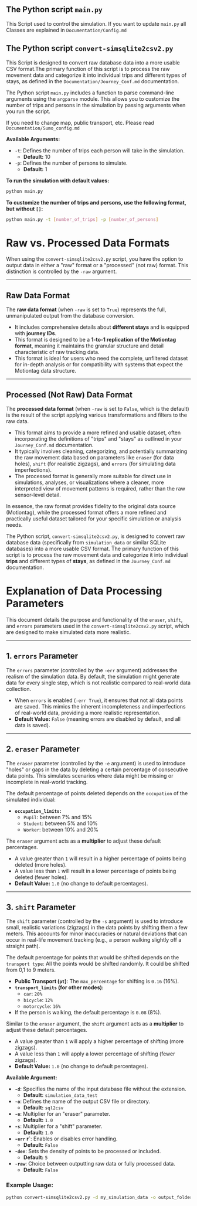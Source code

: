 ## The Python script `main.py` 
This Script used to control the simulation. If you want to update `main.py` all Classes are explained in `Documentation/Config.md`
## The Python script `convert-simsqlite2csv2.py`
This Script is designed to convert raw database data into a more usable CSV format.The primary function of this script is to process the raw movement data and categorize it into individual trips and different types of stays, as defined in the `Documentation/Journey_Conf.md` documentation. 

The Python script `main.py` includes a function to parse command-line arguments using the `argparse` module. This allows you to customize the number of trips and persons in the simulation by passing arguments when you run the script.

If you need to change map, public transport, etc. Please read `Documentation/Sumo_config.md`

**Available Arguments:**

* `-t`: Defines the number of trips each person will take in the simulation.
    * **Default:** 10
* `-p`: Defines the number of persons to simulate.
    * **Default:** 1

**To run the simulation with default values:**

```bash
python main.py
```

**To customize the number of trips and persons, use the following format, but without `[]`:**

```bash
python main.py -t [number_of_trips] -p [number_of_persons]
```
# Raw vs. Processed Data Formats

When using the `convert-simsqlite2csv2.py` script, you have the option to output data in either a "raw" format or a "processed" (not raw) format. This distinction is controlled by the `-raw` argument.

---

## Raw Data Format

The **raw data format** (when `-raw` is set to `True`) represents the full, unmanipulated output from the database conversion.

* It includes comprehensive details about **different stays** and is equipped with **journey IDs**.
* This format is designed to be a **1-to-1 replication of the Motiontag format**, meaning it maintains the granular structure and detail characteristic of raw tracking data.
* This format is ideal for users who need the complete, unfiltered dataset for in-depth analysis or for compatibility with systems that expect the Motiontag data structure.

---

## Processed (Not Raw) Data Format

The **processed data format** (when `-raw` is set to `False`, which is the default) is the result of the script applying various transformations and filters to the raw data.

* This format aims to provide a more refined and usable dataset, often incorporating the definitions of "trips" and "stays" as outlined in your `Journey_Conf.md` documentation.
* It typically involves cleaning, categorizing, and potentially summarizing the raw movement data based on parameters like `eraser` (for data holes), `shift` (for realistic zigzags), and `errors` (for simulating data imperfections).
* The processed format is generally more suitable for direct use in simulations, analyses, or visualizations where a cleaner, more interpreted view of movement patterns is required, rather than the raw sensor-level detail.

In essence, the raw format provides fidelity to the original data source (Motiontag), while the processed format offers a more refined and practically useful dataset tailored for your specific simulation or analysis needs.

The Python script, `convert-simsqlite2csv2.py`, is designed to convert raw database data (specifically from `simulation_data` or similar SQLite databases) into a more usable CSV format. The primary function of this script is to process the raw movement data and categorize it into individual **trips** and different types of **stays**, as defined in the `Journey_Conf.md` documentation.
# Explanation of Data Processing Parameters

This document details the purpose and functionality of the `eraser`, `shift`, and `errors` parameters used in the `convert-simsqlite2csv2.py` script, which are designed to make simulated data more realistic.

---

## 1. `errors` Parameter

The `errors` parameter (controlled by the `-err` argument) addresses the realism of the simulation data. By default, the simulation might generate data for every single step, which is not realistic compared to real-world data collection.

* When `errors` is enabled (`-err True`), it ensures that not all data points are saved. This mimics the inherent incompleteness and imperfections of real-world data, providing a more realistic representation.
* **Default Value:** `False` (meaning errors are disabled by default, and all data is saved).

---

## 2. `eraser` Parameter

The `eraser` parameter (controlled by the `-e` argument) is used to introduce "holes" or gaps in the data by deleting a certain percentage of consecutive data points. This simulates scenarios where data might be missing or incomplete in real-world tracking.

The default percentage of points deleted depends on the `occupation` of the simulated individual:

* **`occupation_limits`:**
    * `Pupil`: between 7% and 15%
    * `Student`: between 5% and 10% 
    * `Worker`: between 10% and 20%
  
The `eraser` argument acts as a **multiplier** to adjust these default percentages.
* A value greater than `1` will result in a higher percentage of points being deleted (more holes).
* A value less than `1` will result in a lower percentage of points being deleted (fewer holes).
* **Default Value:** `1.0` (no change to default percentages).

---

## 3. `shift` Parameter

The `shift` parameter (controlled by the `-s` argument) is used to introduce small, realistic variations (zigzags) in the data points by shifting them a few meters. This accounts for minor inaccuracies or natural deviations that can occur in real-life movement tracking (e.g., a person walking slightly off a straight path).

The default percentage for points that would be shifted depends on the `transport type`:
All the points would be shifted randomly. It could be shifted from 0,1 to 9 meters.
* **Public Transport (`pt`)**: The `max_percentage` for shifting is `0.16` (16%).
* **`transport_limits` (for other modes):**
    * `car`: `20%`
    * `bicycle`: `12%`
    * `motorcycle`: `16%`
* If the person is walking, the default percentage is `0.08` (8%).

Similar to the `eraser` argument, the `shift` argument acts as a **multiplier** to adjust these default percentages.
* A value greater than `1` will apply a higher percentage of shifting (more zigzags).
* A value less than `1` will apply a lower percentage of shifting (fewer zigzags).
* **Default Value:** `1.0` (no change to default percentages).

**Available Argument:**
* **`-d`**: Specifies the name of the input database file without the extension.
    * **Default:** `simulation_data_test`
* **`-o`**: Defines the name of the output CSV file or directory.
    * **Default:** `sql2csv`
* **`-e`**: Multiplier for an "eraser" parameter.
    * **Default:** `1.0`
* **`-s`**: Multiplier for a "shift" parameter.
    * **Default:** `1.0`
* **`-err` r`**: Enables or disables error handling.
    * **Default:** `False`
* **`-den`**: Sets the density of points to be processed or included.
    * **Default:** `5`
* **`-raw`**: Choice between outputting raw data or fully processed data.
    * **Default:** `False` 
### Example Usage:

```bash
python convert-simsqlite2csv2.py -d my_simulation_data -o output_folder -err True -den 10
```